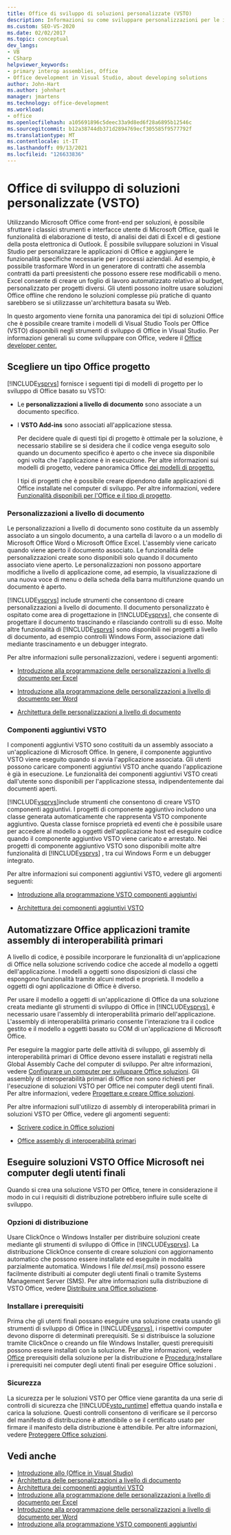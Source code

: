 ```yaml
---
title: Office di sviluppo di soluzioni personalizzate (VSTO)
description: Informazioni su come sviluppare personalizzazioni per le interfacce utente e gli strumenti Microsoft Office familiari, ad esempio le funzionalità di elaborazione di testo in Word e le funzionalità di analisi dei dati di Excel.
ms.custom: SEO-VS-2020
ms.date: 02/02/2017
ms.topic: conceptual
dev_langs:
- VB
- CSharp
helpviewer_keywords:
- primary interop assemblies, Office
- Office development in Visual Studio, about developing solutions
author: John-Hart
ms.author: johnhart
manager: jmartens
ms.technology: office-development
ms.workload:
- office
ms.openlocfilehash: a105691896c5deec33a9d8ed6f28a6895b12546c
ms.sourcegitcommit: b12a38744db371d2894769ecf305585f9577792f
ms.translationtype: MT
ms.contentlocale: it-IT
ms.lasthandoff: 09/13/2021
ms.locfileid: "126633836"
---
```

# <a name="office-solutions-development-overview-vsto"></a>Office di sviluppo di soluzioni personalizzate (VSTO)
  Utilizzando Microsoft Office come front-end per soluzioni, è possibile sfruttare i classici strumenti e interfacce utente di Microsoft Office, quali le funzionalità di elaborazione di testo, di analisi dei dati di Excel e di gestione della posta elettronica di Outlook. È possibile sviluppare soluzioni in Visual Studio per personalizzare le applicazioni di Office e aggiungere le funzionalità specifiche necessarie per i processi aziendali. Ad esempio, è possibile trasformare Word in un generatore di contratti che assembla contratti da parti preesistenti che possono essere rese modificabili o meno. Excel consente di creare un foglio di lavoro automatizzato relativo al budget, personalizzato per progetti diversi. Gli utenti possono inoltre usare soluzioni Office offline che rendono le soluzioni complesse più pratiche di quanto sarebbero se si utilizzasse un'architettura basata su Web.

 In questo argomento viene fornita una panoramica dei tipi di soluzioni Office che è possibile creare tramite i modelli di Visual Studio Tools per Office (VSTO) disponibili negli strumenti di sviluppo di Office in Visual Studio. Per informazioni generali su come sviluppare con Office, vedere il [Office developer center.](https://developer.microsoft.com/office)

## <a name="choose-an-office-project-type"></a>Scegliere un tipo Office progetto
 [!INCLUDE[vsprvs](../sharepoint/includes/vsprvs-md.md)] fornisce i seguenti tipi di modelli di progetto per lo sviluppo di Office basato su VSTO:

- Le **personalizzazioni a livello di documento** sono associate a un documento specifico.

- I **VSTO Add-ins** sono associati all'applicazione stessa.

  Per decidere quale di questi tipi di progetto è ottimale per la soluzione, è necessario stabilire se si desidera che il codice venga eseguito solo quando un documento specifico è aperto o che invece sia disponibile ogni volta che l'applicazione è in esecuzione. Per altre informazioni sui modelli di progetto, vedere panoramica Office [dei modelli di progetto.](../vsto/office-project-templates-overview.md)

  I tipi di progetti che è possibile creare dipendono dalle applicazioni di Office installate nel computer di sviluppo. Per altre informazioni, vedere [Funzionalità disponibili per l'Office e il tipo di progetto](../vsto/features-available-by-office-application-and-project-type.md).

### <a name="document-level-customizations"></a>Personalizzazioni a livello di documento
 Le personalizzazioni a livello di documento sono costituite da un assembly associato a un singolo documento, a una cartella di lavoro o a un modello di Microsoft Office Word o Microsoft Office Excel. L'assembly viene caricato quando viene aperto il documento associato. Le funzionalità delle personalizzazioni create sono disponibili solo quando il documento associato viene aperto. Le personalizzazioni non possono apportare modifiche a livello di applicazione come, ad esempio, la visualizzazione di una nuova voce di menu o della scheda della barra multifunzione quando un documento è aperto.

 [!INCLUDE[vsprvs](../sharepoint/includes/vsprvs-md.md)] include strumenti che consentono di creare personalizzazioni a livello di documento. Il documento personalizzato è ospitato come area di progettazione in [!INCLUDE[vsprvs](../sharepoint/includes/vsprvs-md.md)], che consente di progettare il documento trascinando e rilasciando controlli su di esso. Molte altre funzionalità di [!INCLUDE[vsprvs](../sharepoint/includes/vsprvs-md.md)] sono disponibili nei progetti a livello di documento, ad esempio controlli Windows Form, associazione dati mediante trascinamento e un debugger integrato.

 Per altre informazioni sulle personalizzazioni, vedere i seguenti argomenti:

- [Introduzione alla programmazione delle personalizzazioni a livello di documento per Excel](../vsto/getting-started-programming-document-level-customizations-for-excel.md)

- [Introduzione alla programmazione delle personalizzazioni a livello di documento per Word](../vsto/getting-started-programming-document-level-customizations-for-word.md)

- [Architettura delle personalizzazioni a livello di documento](../vsto/architecture-of-document-level-customizations.md)

### <a name="vsto-add-ins"></a>Componenti aggiuntivi VSTO
 I componenti aggiuntivi VSTO sono costituiti da un assembly associato a un'applicazione di Microsoft Office. In genere, il componente aggiuntivo VSTO viene eseguito quando si avvia l'applicazione associata. Gli utenti possono caricare componenti aggiuntivi VSTO anche quando l'applicazione è già in esecuzione. Le funzionalità dei componenti aggiuntivi VSTO creati dall'utente sono disponibili per l'applicazione stessa, indipendentemente dai documenti aperti.

 [!INCLUDE[vsprvs](../sharepoint/includes/vsprvs-md.md)]include strumenti che consentono di creare VSTO componenti aggiuntivi. I progetti di componente aggiuntivo includono una classe generata automaticamente che rappresenta VSTO componente aggiuntivo. Questa classe fornisce proprietà ed eventi che è possibile usare per accedere al modello a oggetti dell'applicazione host ed eseguire codice quando il componente aggiuntivo VSTO viene caricato e arrestato. Nei progetti di componente aggiuntivo VSTO sono disponibili molte altre funzionalità di [!INCLUDE[vsprvs](../sharepoint/includes/vsprvs-md.md)] , tra cui Windows Form e un debugger integrato.

 Per altre informazioni sui componenti aggiuntivi VSTO, vedere gli argomenti seguenti:

- [Introduzione alla programmazione VSTO componenti aggiuntivi](../vsto/getting-started-programming-vsto-add-ins.md)

- [Architettura dei componenti aggiuntivi VSTO](../vsto/architecture-of-vsto-add-ins.md)

## <a name="automate-office-applications-by-using-primary-interop-assemblies"></a>Automatizzare Office applicazioni tramite assembly di interoperabilità primari
 A livello di codice, è possibile incorporare le funzionalità di un'applicazione di Office nella soluzione scrivendo codice che accede al modello a oggetti dell'applicazione. I modelli a oggetti sono disposizioni di classi che espongono funzionalità tramite alcuni metodi e proprietà. Il modello a oggetti di ogni applicazione di Office è diverso.

 Per usare il modello a oggetti di un'applicazione di Office da una soluzione creata mediante gli strumenti di sviluppo di Office in [!INCLUDE[vsprvs](../sharepoint/includes/vsprvs-md.md)], è necessario usare l'assembly di interoperabilità primario dell'applicazione. L'assembly di interoperabilità primario consente l'interazione tra il codice gestito e il modello a oggetti basato su COM di un'applicazione di Microsoft Office.

 Per eseguire la maggior parte delle attività di sviluppo, gli assembly di interoperabilità primari di Office devono essere installati e registrati nella Global Assembly Cache del computer di sviluppo. Per altre informazioni, vedere [Configurare un computer per sviluppare Office soluzioni](../vsto/configuring-a-computer-to-develop-office-solutions.md). Gli assembly di interoperabilità primari di Office non sono richiesti per l'esecuzione di soluzioni VSTO per Office nei computer degli utenti finali. Per altre informazioni, vedere [Progettare e creare Office soluzioni](../vsto/designing-and-creating-office-solutions.md).

 Per altre informazioni sull'utilizzo di assembly di interoperabilità primari in soluzioni VSTO per Office, vedere gli argomenti seguenti:

- [Scrivere codice in Office soluzioni](../vsto/writing-code-in-office-solutions.md)

- [Office assembly di interoperabilità primari](../vsto/office-primary-interop-assemblies.md)

## <a name="run-microsoft-vsto-office-solutions-on-end-user-computers"></a>Eseguire soluzioni VSTO Office Microsoft nei computer degli utenti finali
 Quando si crea una soluzione VSTO per Office, tenere in considerazione il modo in cui i requisiti di distribuzione potrebbero influire sulle scelte di sviluppo.

### <a name="deployment-options"></a>Opzioni di distribuzione
 Usare ClickOnce o Windows Installer per distribuire soluzioni create mediante gli strumenti di sviluppo di Office in [!INCLUDE[vsprvs](../sharepoint/includes/vsprvs-md.md)]. La distribuzione ClickOnce consente di creare soluzioni con aggiornamento automatico che possono essere installate ed eseguite in modalità parzialmente automatica. Windows I file *del.msi*(.msi) possono essere facilmente distribuiti ai computer degli utenti finali o tramite Systems Management Server (SMS). Per altre informazioni sulla distribuzione di VSTO Office, vedere [Distribuire una Office soluzione](../vsto/deploying-an-office-solution.md).

### <a name="install-prerequisites"></a>Installare i prerequisiti
 Prima che gli utenti finali possano eseguire una soluzione creata usando gli strumenti di sviluppo di Office in [!INCLUDE[vsprvs](../sharepoint/includes/vsprvs-md.md)], i rispettivi computer devono disporre di determinati prerequisiti. Se si distribuisce la soluzione tramite ClickOnce o creando un file Windows Installer, questi prerequisiti possono essere installati con la soluzione. Per altre informazioni, vedere [Office](/previous-versions/bb608617(v=vs.110)) prerequisiti della soluzione per la distribuzione e [Procedura:](/previous-versions/bb608608(v=vs.110))Installare i prerequisiti nei computer degli utenti finali per eseguire Office soluzioni .

### <a name="security"></a>Sicurezza
 La sicurezza per le soluzioni VSTO per Office viene garantita da una serie di controlli di sicurezza che [!INCLUDE[vsto_runtime](../vsto/includes/vsto-runtime-md.md)] effettua quando installa e carica la soluzione. Questi controlli consentono di verificare se il percorso del manifesto di distribuzione è attendibile o se il certificato usato per firmare il manifesto della distribuzione è attendibile. Per altre informazioni, vedere [Proteggere Office soluzioni](../vsto/securing-office-solutions.md).

## <a name="see-also"></a>Vedi anche
- [Introduzione allo &#40;Office in Visual Studio&#41;](../vsto/getting-started-office-development-in-visual-studio.md)
- [Architettura delle personalizzazioni a livello di documento](../vsto/architecture-of-document-level-customizations.md)
- [Architettura dei componenti aggiuntivi VSTO](../vsto/architecture-of-vsto-add-ins.md)
- [Introduzione alla programmazione delle personalizzazioni a livello di documento per Excel](../vsto/getting-started-programming-document-level-customizations-for-excel.md)
- [Introduzione alla programmazione delle personalizzazioni a livello di documento per Word](../vsto/getting-started-programming-document-level-customizations-for-word.md)
- [Introduzione alla programmazione VSTO componenti aggiuntivi](../vsto/getting-started-programming-vsto-add-ins.md)
